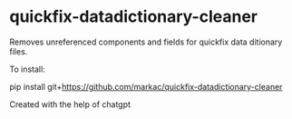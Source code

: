 # quickfix-datadictionary-cleaner

Removes unreferenced components and fields for quickfix data ditionary files.

To install:

pip install git+https://github.com/markac/quickfix-datadictionary-cleaner

Created with the help of chatgpt
